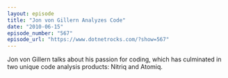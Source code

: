 ```yaml
---
layout: episode
title: "Jon von Gillern Analyzes Code"
date: "2010-06-15"
episode_number: "567"
episode_url: "https://www.dotnetrocks.com/?show=567"
---
```


Jon von Gillern talks about his passion for coding, which has culminated in two unique code analysis products: Nitriq and Atomiq.
